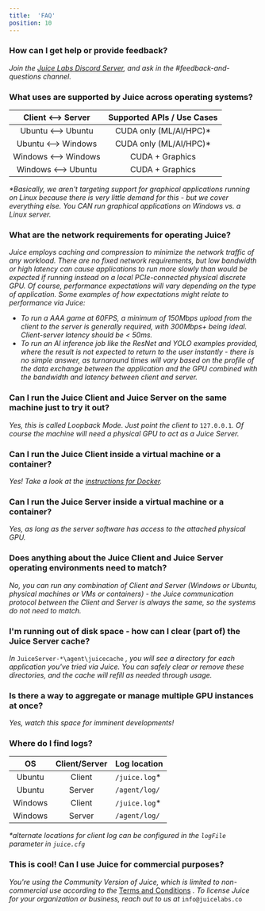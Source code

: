 ```yaml
---
title:  'FAQ'
position: 10
---
```


### How can I get help or provide feedback?

_Join the [Juice Labs Discord Server](https://discord.gg/xWHXNX8b3V), and ask in the #feedback-and-questions channel._

### What uses are supported by Juice across operating systems?

| Client \<--\> Server | Supported APIs / Use Cases |
|:---:|:---:|
|Ubuntu \<--\> Ubuntu|CUDA only (ML/AI/HPC)*|
|Ubuntu \<--\> Windows|CUDA only (ML/AI/HPC)*|
|Windows \<--\> Windows|CUDA + Graphics|
|Windows \<--\> Ubuntu|CUDA + Graphics|

_*Basically, we aren't targeting support for graphical applications running on Linux because there is very little demand for this - but we cover everything else. You CAN run graphical applications on Windows vs. a Linux server._

### What are the network requirements for operating Juice?

_Juice employs caching and compression to minimize the network traffic of any workload.  There are no fixed network requirements, but low bandwidth or high latency can cause applications to run more slowly than would be expected if running instead on a local PCIe-connected physical discrete GPU.  Of course, performance expectations will vary depending on the type of application.  Some examples of how expectations might relate to performance via Juice:_

- _To run a AAA game at 60FPS, a minimum of 150Mbps upload from the client to the server is generally required, with 300Mbps+ being ideal. Client-server latency should be &lt; 50ms._
- _To run an AI inference job like the ResNet and YOLO examples provided, where the result is not expected to return to the user instantly - there is no simple answer, as turnaround times will vary based on the profile of the data exchange between the application and the GPU combined with the bandwidth and latency between client and server._

### Can I run the Juice Client and Juice Server on the same machine just to try it out?

_Yes, this is called Loopback Mode.  Just point the client to_ `127.0.0.1`_.  Of course the machine will need a physical GPU to act as a Juice Server._

### Can I run the Juice Client inside a virtual machine or a container?

_Yes!  Take a look at the [instructions for Docker](https://github.com/Juice-Labs/Juice-Labs/wiki/Juice-Client-for-Docker-(Ubuntu-22-Based))._

### Can I run the Juice Server inside a virtual machine or a container?

_Yes, as long as the server software has access to the attached physical GPU._

### Does anything about the Juice Client and Juice Server operating environments need to match?

_No, you can run any combination of Client and Server (Windows or Ubuntu, physical machines or VMs or containers) - the Juice communication protocol between the Client and Server is always the same, so the systems do not need to match._

### I'm running out of disk space - how can I clear (part of) the Juice Server cache?

_In_ `JuiceServer-*\agent\juicecache` _, you will see a directory for each application you've tried via Juice. You can safely clear or remove these directories, and the cache will refill as needed through usage._

### Is there a way to aggregate or manage multiple GPU instances at once?

_Yes, watch this space for imminent developments!_

### Where do I find logs?

| OS | Client/Server | Log location |
|:---:|:---:|---|
|Ubuntu|Client|`/juice.log`*|
|Ubuntu|Server|`/agent/log/`|
|Windows|Client|`/juice.log`*|
|Windows|Server|`/agent/log/`|

_*alternate locations for client log can be configured in the `logFile` parameter in `juice.cfg`_

### This is cool! Can I use Juice for commercial purposes?

_You're using the Community Version of Juice, which is limited to non-commercial use according to the_ [Terms and Conditions](https://github.com/Juice-Labs/juice-hub/wiki/Terms-and-Conditions) _.  To license Juice for your organization or business, reach out to us at_ `info@juicelabs.co` 